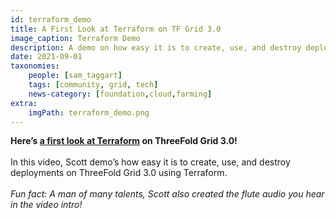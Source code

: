 ```yaml
---
id: terraform_demo
title: A First Look at Terraform on TF Grid 3.0
image_caption: Terraform Demo
description: A demo on how easy it is to create, use, and destroy deployments on TF Grid 3.0 using Terraform.
date: 2021-09-01
taxonomies:
    people: [sam_taggart]
    tags: [community, grid, tech]
    news-category: [foundation,cloud,farming]
extra:
    imgPath: terraform_demo.png
---
```


**Here’s [a first look at Terraform](https://youtu.be/uPKM1Ta3tvY) on ThreeFold Grid 3.0!**
<br/>
<br/>
In this video, Scott demo’s how easy it is to create, use, and destroy deployments on ThreeFold Grid 3.0 using Terraform.
<br/>
<br/>
*Fun fact: A man of many talents, Scott also created the flute audio you hear in the video intro!*